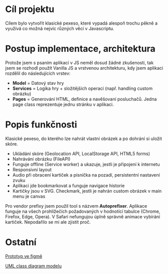 
# Cíl projektu

Cílem bylo vytvořit klasické pexeso, které vypadá alespoň trochu pěkně a využívá co možná nejvíc různých věcí v Javascriptu.

# Postup implementace, architektura

Protože jsem s psaním aplikací v JS neměl dosud žádné zkušenosti, tak jsem se rozhodl použít Vanilla JS a vrstvenou architekturu, kdy jsem aplikaci rozdělil do následujících vrstev:

- **Model** = Datový stav hry
- **Services** = Logika hry + složitějších operací (např. handling custom obrázku)
- **Pages** = Generování HTML, definice a navěšovaní posluchačů. Jedna page class reprezentuje jednu stránku v aplikaci.

# Popis funkčnosti

Klasické pexeso, do kterého lze nahrát vlastní obrázek a po dohrání si uložit skóre.

- Ukládání skóre (Geolocation API, LocalStorage API, HTML5 forms)
- Nahrávání obrázku (FileAPI)
- Funguje offline (Service worker) a ukazuje, jestli je připojení k internetu
- Responsivní layout
- Audio při obracení kartiček a písnička na pozadí, persistentní nastavení zvuku
- Aplikaci jde bookmarkovat a funguje navigace historie
- Kartičky jsou v SVG. Checkmark, jestli je nahrán custom obrázek v main menu je canvas

Pro vendor prefixy jsem použil tool s názvem **Autoprefixer**. Aplikace funguje na všech prohlížečích požadovaných v hodnotící tabulce (Chrome, Firefox, Edge, Opera). V Safari nefungujou úplně správně animace vybírání kartiček. Nepodařilo se mi ale zjistit proč.

# Ostatní

[Prototyp ve figmě](https://www.figma.com/file/eEnK3ei5BpRN7bN7PHDKyx/Untitled?node-id=0%3A1)

[UML class diagram modelu](https://cacoo.com/diagrams/UTLZgLBSmI3VAOGb/01E75)
